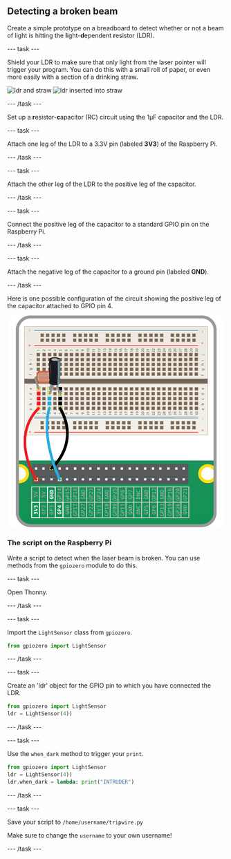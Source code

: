 ## Detecting a broken beam

Create a simple prototype on a breadboard to detect whether or not a beam of light is hitting the **l**ight-**d**ependent **r**esistor (LDR).

--- task ---

Shield your LDR to make sure that only light from the laser pointer will trigger your program. You can do this with a small roll of paper, or even more easily with a section of a drinking straw.

![ldr and straw](images/ldr-straw1.png)
![ldr inserted into straw](images/ldr-straw2.png)


--- /task ---


Set up a **r**esistor-**c**apacitor (RC) circuit using the 1µF capacitor and the LDR. 

--- task ---

Attach one leg of the LDR to a 3.3V pin (labeled **3V3**) of the Raspberry Pi. 

--- /task ---

--- task ---

Attach the other leg of the LDR to the positive leg of the capacitor.

--- /task ---

--- task ---

Connect the positive leg of the capacitor to a standard GPIO pin on the Raspberry Pi. 

--- /task ---

--- task ---

Attach the negative leg of the capacitor to a ground pin (labeled **GND**). 

--- /task ---

Here is one possible configuration of the circuit showing the positive leg of the capacitor attached to GPIO pin 4.

![circuit](images/RC-circuit.png)

### The script on the Raspberry Pi

Write a script to detect when the laser beam is broken. You can use methods from the `gpiozero` module to do this.

--- task ---

Open Thonny.

--- /task ---

--- task ---

Import the `LightSensor` class from `gpiozero`.

```python
from gpiozero import LightSensor
```
 
--- /task ---

--- task ---

Create an 'ldr' object for the GPIO pin to which you have connected the LDR.

```python
from gpiozero import LightSensor
ldr = LightSensor(4))
```

--- /task ---

--- task ---

Use the `when_dark` method to trigger your `print`. 

```python
from gpiozero import LightSensor
ldr = LightSensor(4))
ldr.when_dark = lambda: print("INTRUDER")
```

--- /task ---

--- task ---

Save your script to `/home/username/tripwire.py`

Make sure to change the `username` to your own username!

--- /task ---